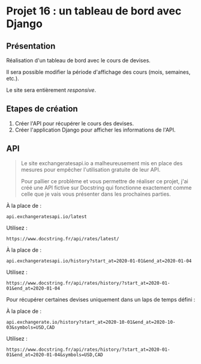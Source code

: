 # Projet 16 : un tableau de bord avec Django

## Présentation 

Réalisation d'un tableau de bord avec le cours de devises.

Il sera possible modifier la période d'affichage des cours (mois, semaines, etc.).

Le site sera entièrement *responsive*.

## Etapes de création

1. Créer l'API pour récupérer le cours des devises.
2. Créer l'application Django pour afficher les informations de l'API.

## API

> Le site exchangeratesapi.io a malheureusement mis en place des mesures pour empêcher l'utilisation gratuite de leur API.
> 
> Pour pallier ce problème et vous permettre de réaliser ce projet, j'ai créé une API fictive sur Docstring qui fonctionne exactement comme celle que je vais vous présenter dans les prochaines parties.

À la place de :

    api.exchangeratesapi.io/latest

Utilisez :

    https://www.docstring.fr/api/rates/latest/


À la place de :

    api.exchangeratesapi.io/history?start_at=2020-01-01&end_at=2020-01-04

Utilisez :

    https://www.docstring.fr/api/rates/history/?start_at=2020-01-01&end_at=2020-01-04


Pour récupérer certaines devises uniquement dans un laps de temps défini :

À la place de :

    api.exchangerate.io/history?start_at=2020-10-01&end_at=2020-10-03&symbols=USD,CAD

Utilisez :

    https://www.docstring.fr/api/rates/history/?start_at=2020-01-01&end_at=2020-01-04&symbols=USD,CAD
